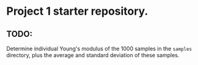 # Project 1 starter repository.

## TODO:
Determine individual Young's modulus of the 1000 samples in the `samples` directory, plus the average and standard deviation of these samples.
